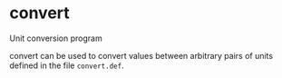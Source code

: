 # convert
Unit conversion program

convert can be used to convert values between arbitrary pairs of units defined in the file `convert.def`.
